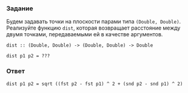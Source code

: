 ### Задание

Будем задавать точки на плоскости парами типа `(Double, Double)`. Реализуйте функцию `dist`, которая возвращает расстояние между двумя точками, передаваемыми ей в качестве аргументов.

`dist :: (Double, Double) -> (Double, Double) -> Double`

`dist p1 p2 = ???`

### Ответ

`dist p1 p2 = sqrt ((fst p2 - fst p1) ^ 2 + (snd p2 - snd p1) ^ 2)`